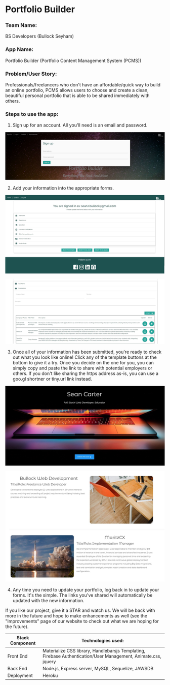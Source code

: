 # Portfolio Builder

### Team Name: 
BS Developers (Bullock Seyham)

### App Name: 
Portfolio Builder (Portfolio Content Management System (PCMS))

### Problem/User Story: 
Professionals/freelancers who don't have an affordable/quick way to build an online portfolio, PCMS allows users to choose and create a clean, beautiful personal portfolio that is able to be shared immediately with others.

### Steps to use the app:

1. Sign up for an account. All you'll need is an email and password.

![Image of SignUp](https://github.com/bullsean/BSDev-PortfolioBuilder/blob/master/templates/project2screenshots/SignupLogin.JPG?raw=true)

2. Add your information into the appropriate forms.

![Image of Form](https://github.com/bullsean/BSDev-PortfolioBuilder/blob/master/templates/project2screenshots/AccountPage.JPG?raw=true)


![Image of TemplateButton](https://github.com/bullsean/BSDev-PortfolioBuilder/blob/master/templates/project2screenshots/FormCompletion.JPG?raw=true)


3. Once all of your information has been submitted, you're ready to check out what you look like online! Click any of the template buttons at the bottom to give it a try. Once you decide on the one for you, you can simply copy and paste the link to share with potential employers or others. If you don't like sharing the https address as-is, you can use a goo.gl shortner or tiny.url link instead.

![Image of TemplateButton](https://github.com/bullsean/BSDev-PortfolioBuilder/blob/master/templates/project2screenshots/Template2.JPG?raw=true)


![Image of TemplateButton](https://github.com/bullsean/BSDev-PortfolioBuilder/blob/master/templates/project2screenshots/Template.JPG?raw=true)

4. Any time you need to update your portfolio, log back in to update your forms. It's the simple. The links you've shared will automatically be updated with the new information.


If you like our project, give it a STAR and watch us. We will be back with more in the future and hope to make enhancements as well (see the "Improvements" page of our website to check out what we are hoping for the future).

Stack Component | Technologies used:
| ---------- | -------------------|
| Front End | Materialize CSS library, Handlebarsjs Templating, Firebase Authentication/User Management, Animate.css, jquery |
| Back End | Node.js, Express server,  MySQL, Sequelize, JAWSDB |
| Deployment | Heroku |

